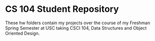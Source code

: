 # CS 104 Student Repository

These hw folders contain my projects over the course of my Freshman Spring Semester at USC taking
CSCI 104, Data Structures and Object Oriented Design.
